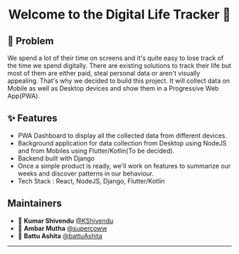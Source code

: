 <h1 align="center">Welcome to the Digital Life Tracker 👋</h1>


## 🤔 Problem
We spend a lot of their time on screens and it's quite easy to lose track of the time we spend digitally. There are existing solutions to track their life but most of them are either paid, steal personal data or aren't visually appealing. That's why we decided to build this project. It will collect data on Mobile as well as Desktop devices and show them in a Progressive Web App(PWA). 

## ✨ Features
- PWA Dashboard to display all the collected data from different devices.
- Background application for data collection from Desktop using NodeJS and from Mobiles using Flutter/Kotlin(To be decided).
- Backend built with Django
- Once a simple product is ready, we'll work on features to summarize our weeks and discover patterns in our behaviour. 
- Tech Stack : React, NodeJS, Django, Flutter/Kotlin

## Maintainers

- 👤 **Kumar Shivendu** [@KShivendu](https://github.com/KShivendu)
- 👤 **Ambar Mutha** [@supercoww](https://github.com/supercoww)
- 👤 **Battu Ashita** [@battuAshita](https://github.com/battuAshita)

---
